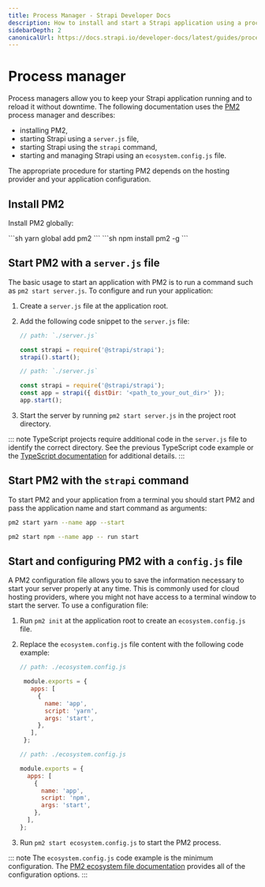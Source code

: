 ```yaml
---
title: Process Manager - Strapi Developer Docs
description: How to install and start a Strapi application using a process manager.
sidebarDepth: 2
canonicalUrl: https://docs.strapi.io/developer-docs/latest/guides/process-manager.html
---
```


# Process manager

Process managers allow you to keep your Strapi application running and to reload it without downtime. The following documentation uses the [PM2](https://pm2.keymetrics.io/) process manager and describes:

- installing PM2,
- starting Strapi using a `server.js` file,
- starting Strapi using the `strapi` command,
- starting and managing Strapi using an `ecosystem.config.js` file.

The appropriate procedure for starting PM2 depends on the hosting provider and your application configuration.

## Install PM2

Install PM2 globally:

<code-group>

<code-block title="YARN">
```sh
yarn global add pm2
```
</code-block>

<code-block title="NPM">
```sh
npm install pm2 -g
```
</code-block>

</code-group>

## Start PM2 with a `server.js` file

The basic usage to start an application with PM2 is to run a command such as `pm2 start server.js`. To configure and run your application:

1. Create a `server.js` file at the application root.
2. Add the following code snippet to the `server.js` file:

    <code-group>
    <code-block title="JAVASCRIPT">

    ```js
    // path: `./server.js`

    const strapi = require('@strapi/strapi');
    strapi().start();
    ```

    </code-block>
    <code-block title="TYPESCRIPT">

    ```js
    // path: `./server.js`

    const strapi = require('@strapi/strapi');
    const app = strapi({ distDir: '<path_to_your_out_dir>' });
    app.start();
    ```

    </code-block>
    </code-group>

3. Start the server by running `pm2 start server.js` in the project root directory.

::: note
TypeScript projects require additional code in the `server.js` file to identify the correct directory. See the previous TypeScript code example or the [TypeScript documentation](/developer-docs/latest/development/typescript.md#start-strapi-programmatically) for additional details.
:::

## Start PM2 with the `strapi` command

To start PM2 and your application from a terminal you should start PM2 and pass the application name and start command as arguments:

<code-group>
<code-block title=YARN>

```sh
pm2 start yarn --name app --start

```

</code-block>

<code-block title=NPM>

```sh
pm2 start npm --name app -- run start

```

</code-block>
</code-group>

## Start and configuring PM2 with a `config.js` file

A PM2 configuration file allows you to save the information necessary to start your server properly at any time. This is commonly used for cloud hosting providers, where you might not have access to a terminal window to start the server. To use a configuration file:

1. Run `pm2 init` at the application root to create an `ecosystem.config.js` file.
2. Replace the `ecosystem.config.js` file content with the following code example:

    <code-group>

   <code-block title="YARN">

   ```js
   // path: ./ecosystem.config.js

    module.exports = {
      apps: [
        {
          name: 'app',
          script: 'yarn',
          args: 'start',
        },
      ],
    };
    ```

   </code-block>

    <code-block title="NPM">

    ```js
    // path: ./ecosystem.config.js

    module.exports = {
      apps: [
        {
          name: 'app',
          script: 'npm',
          args: 'start',
        },
      ],
    };
    ```

    </code-block>
    </code-group>

3. Run `pm2 start ecosystem.config.js` to start the PM2 process.

::: note
The `ecosystem.config.js` code example is the minimum configuration. The [PM2 ecosystem file documentation](https://pm2.keymetrics.io/docs/usage/application-declaration/) provides all of the configuration options.
:::
